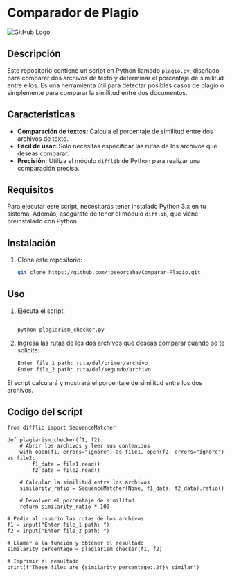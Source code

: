 # Comparador de Plagio

![GitHub Logo](https://github.com/favicon.ico)

## Descripción

Este repositorio contiene un script en Python llamado `plagio.py`, diseñado para comparar dos archivos de texto y determinar el porcentaje de similitud entre ellos. Es una herramienta útil para detectar posibles casos de plagio o simplemente para comparar la similitud entre dos documentos.

## Características

- **Comparación de textos:** Calcula el porcentaje de similitud entre dos archivos de texto.
- **Fácil de usar:** Solo necesitas especificar las rutas de los archivos que deseas comparar.
- **Precisión:** Utiliza el módulo `difflib` de Python para realizar una comparación precisa.

## Requisitos

Para ejecutar este script, necesitarás tener instalado Python 3.x en tu sistema. Además, asegúrate de tener el módulo `difflib`, que viene preinstalado con Python.

## Instalación

1. Clona este repositorio:

   ```bash
   git clone https://github.com/joseorteha/Comparar-Plagio.git
   
## Uso

1. Ejecuta el script:
      ```bash
      
     python plagiarism_checker.py
     
3. Ingresa las rutas de los dos archivos que deseas comparar cuando se te solicite:
    ```bash
    Enter file_1 path: ruta/del/primer/archivo
    Enter file_2 path: ruta/del/segundo/archivo
El script calculará y mostrará el porcentaje de similitud entre los dos archivos.

## Codigo del script
```
from difflib import SequenceMatcher

def plagiarism_checker(f1, f2):
    # Abrir los archivos y leer sus contenidos
    with open(f1, errors="ignore") as file1, open(f2, errors="ignore") as file2:
        f1_data = file1.read()
        f2_data = file2.read()
    
    # Calcular la similitud entre los archivos
    similarity_ratio = SequenceMatcher(None, f1_data, f2_data).ratio()
    
    # Devolver el porcentaje de similitud
    return similarity_ratio * 100

# Pedir al usuario las rutas de los archivos
f1 = input("Enter file_1 path: ")
f2 = input("Enter file_2 path: ")

# Llamar a la función y obtener el resultado
similarity_percentage = plagiarism_checker(f1, f2)

# Imprimir el resultado
print(f"These files are {similarity_percentage:.2f}% similar")

